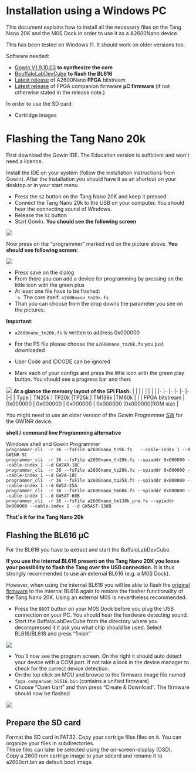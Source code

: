 # Installation using a Windows PC

This document explains how to install all the necessary files on the
Tang Nano 20K and the M0S Dock in order to use it as a A2600Nano
device.

This has been tested on Windows 11. It should work on older versions too.

Software needed:

  - [Gowin V1.9.10.03](https://www.gowinsemi.com/en/support/home/) **to synthesize the core**
  - [BouffaloLabDevCube](https://dev.bouffalolab.com/download) **to flash the BL616**
  - [Latest release](https://github.com/vossstef/A2600nano/releases/latest) of A2600Nano **FPGA** bitstream
  - [Latest release](http://github.com/harbaum/FPGA-Companion/releases/latest) of FPGA companion firmware **µC firmware** (if not otherwise stated in the release note.)

In order to use the SD card:

  - Cartridge images 

# Flashing the Tang Nano 20k

First download the Gowin IDE. The Education version is sufficient and
won't need a licence.

Install the IDE on your system (follow the installation instructions
from Gowin).  After the Installation you should have it as an shortcut
on your desktop or in your start menu.

 - Press the ```S2``` button on the Tang Nano 20K and keep it pressed
 - Connect the Tang Nano 20k to the USB on your computer. You should hear the connecting sound of Windows.
 - Release the ```S2``` button
 - Start Gowin. **You should see the following screen**

![](https://github.com/vossstef/A2600Nano/blob/main/.assets/gowin1.jpg)

Now press on the “programmer” marked red on the picture above. **You
should see following screen:**

![](https://github.com/vossstef/A2600Nano/blob/main/.assets/device.png)

-   Press save on the dialog
-   From there you can add a device for programming by pressing on the little
    icon with the green plus
-   At least one file have to be flashed:
    - The core itself: ```a2600nano_tn20k.fs```
-   Than you can choose from the drop downs the parameter you see on the
    pictures.

**Important**:

  - ```a2600nano_tn20k.fs``` is written to address 0x000000


  - For the FS file please choose the ```a2600nano_tn20k.fs``` you just downloaded
  - User Code and IDCODE can be ignored
  - Mark each of your configs and press the little icon with the green play
    button. You should see a progress bar and then:

![](https://github.com/vossstef/A2600Nano/blob/main/.assets/c64_flash.png)
**At a glance the memory layout of the SPI Flash:**
|                           | |          |          |         | | |
|-                          |-         |-         |-         |-        |-|-|
| Type                      | TN20k    | TP20k    |TP25k     | TM138k  |TM60k | |
| FPGA bitstream            | 0x000000 | 0x000000 | 0x000000 | 0x000000 |0x000000|ROM size |

You might need to use an older version of the Gowin Programmer [SW](https://dl.sipeed.com/shareURL/TANG/programmer) for the GW1NR device.<br>

**shell / command line Programming alternative**

Windows shell and Gowin Programmer<br>
```programmer_cli  -r 36 --fsFile a2600nano_tn9k.fs   --cable-index 1 --d GW1NR-9C```<br>
```programmer_cli  -r 36 --fsFile a2600nano_tn20k.fs --spiaddr 0x000000 --cable-index 1 --d GW2AR-18C```<br>
```programmer_cli  -r 36 --fsFile a2600nano_tp20k.fs --spiaddr 0x000000 --cable-index 1 --d GW2A-18C```<br>
```programmer_cli  -r 36 --fsFile a2600nano_tp25k.fs --spiaddr 0x000000 --cable-index 1 --d GW5A-25A```<br>
```programmer_cli  -r 36 --fsFile a2600nano_tm60k.fs --spiaddr 0x000000 --cable-index 1 --d GW5AT-60B```<br>
```programmer_cli  -r 36 --fsFile a2600nano_tm138k_pro.fs --spiaddr 0x000000 --cable-index 1 --d GW5AST-138B```<br>

**That´s it for the Tang Nano 20k**

## Flashing the BL616 µC

For the BL616 you have to extract and start the BuffaloLabDevCube. 

**If you use the internal BL616 present on the Tang Nano 20K you loose
your possibility to flash the Tang over the USB connection.** It is thus
strongly recommended to use an external BL616 (e.g. a M0S Dock).

However, when using the internal BL616 you will be able to flash the
[original firmware](https://github.com/harbaum/MiSTeryNano/blob/main/bl616/friend_20k)
to the internal BL616 again to restore the flasher functionality of
the Tang Nano 20K. Using an external M0S is nevertheless recommended.

-   Press the ```BOOT``` button on your M0S Dock before you plug the USB connection
    on your PC. You should hear the hardware detecting sound.
-   Start the BuffaloLabDevCube from the directory where you decompressed it it
    ask you what chip should be used. Select BL616/BL618 and press “finish”

![](https://github.com/vossstef/A2600Nano/blob/main/.assets/buffstart.png)

- You'll now see the program screen. On the right it should auto detect your
  device with a COM port. If not take a look in the device manager to check for
  the correct device detection.
- On the top click on MCU and browse to the firmware image file named
  ```fpga_companion_bl616.bin``` (contains a unified firmware)
- Choose “Open Uart” and than press “Create & Download”. The firmware should now be
  flashed

![](https://github.com/vossstef/A2600Nano/blob/main/.assets/bufffinish.png)

## Prepare the SD card

Format the SD card in FAT32. Copy your cartrige files files on
it. You can organize your files in subdirectories.  
These files can later be selected using the on-screen-display (OSD).  
Copy a 2600 rom cartrige image to your sdcard and rename it to a2600crt.bin as default boot image.


